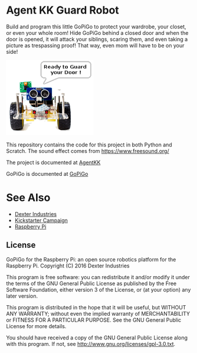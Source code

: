 # Agent KK Guard Robot

Build and program this little GoPiGo to protect your wardrobe, your closet, or even your whole room! Hide GoPiGo behind a closed door and when the door is opened, it will attack your siblings, scaring them, and even taking a picture as trespassing proof! That way, even mom will have to be on your side! 

![GoPiGo](ReadyToGuardYourDoor.png)

This repository contains the code for this project in both Python and Scratch. 
The sound effect comes from https://www.freesound.org/

The project is documented at [AgentKK](http://www.dexterindustries.com/projects/agent-kk-2/)

GoPiGo is documented at [GoPiGo](http://www.dexterindustries.com/shop/gopigo-starter-kit-2/)

# See Also

- [Dexter Industries](http://www.dexterindustries.com/GoPiGo)
- [Kickstarter Campaign](http://kck.st/Q6vVOP)
- [Raspberry Pi](http://www.raspberrypi.org/)

## License
GoPiGo for the Raspberry Pi: an open source robotics platform for the Raspberry Pi.
Copyright (C) 2016  Dexter Industries

This program is free software: you can redistribute it and/or modify
it under the terms of the GNU General Public License as published by
the Free Software Foundation, either version 3 of the License, or
(at your option) any later version.

This program is distributed in the hope that it will be useful,
but WITHOUT ANY WARRANTY; without even the implied warranty of
MERCHANTABILITY or FITNESS FOR A PARTICULAR PURPOSE.  See the
GNU General Public License for more details.

You should have received a copy of the GNU General Public License
along with this program.  If not, see <http://www.gnu.org/licenses/gpl-3.0.txt>.
